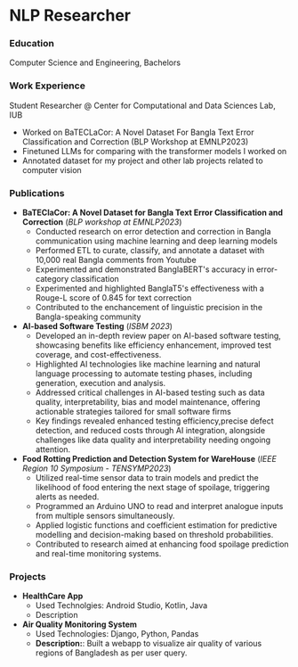 # NLP Researcher

### Education
Computer Science and Engineering, Bachelors


### Work Experience
Student Researcher @ Center for Computational and Data Sciences Lab, IUB
- Worked on BaTECLaCor: A Novel Dataset For Bangla Text Error Classification and Correction (BLP Workshop at EMNLP2023)
- Finetuned LLMs for comparing with the transformer models I worked on
- Annotated dataset for my project and other lab projects related to computer vision

### Publications
- **BaTEClaCor: A Novel Dataset for Bangla Text Error Classification and Correction**  (_BLP workshop at EMNLP2023_)  
    + Conducted research on error detection and correction in Bangla communication using machine learning and deep learning models
    + Performed ETL to curate, classify, and annotate a dataset with 10,000 real Bangla comments from Youtube
    + Experimented and demonstrated BanglaBERT's accuracy in error-category classification
    + Experimented and highlighted BanglaT5's effectiveness with a Rouge-L score of 0.845 for text correction
    + Contributed to the enchancement of linguistic precision in the Bangla-speaking community
- **AI-based Software Testing** (_ISBM 2023_)
    + Developed an in-depth review paper on AI-based software testing, showcasing benefits like efficiency enhancement, improved test coverage, and cost-effectiveness.
    + Highlighted AI technologies like machine learning and natural language processing to automate testing phases, including generation, execution and analysis.
    + Addressed critical challenges in AI-based testing such as data quality, interpretability, bias and model maintenance, offering actionable strategies tailored for small software firms
    + Key findings revealed enhanced testing efficiency,precise defect detection, and reduced costs through AI integration, alongside challenges like data quality and interpretability needing ongoing attention.
- **Food Rotting Prediction and Detection System for WareHouse** (_IEEE Region 10 Symposium - TENSYMP2023_)
    + Utilized real-time sensor data to train models and predict the likelihood of food entering the next stage of spoilage, triggering alerts as needed.
    + Programmed an Arduino UNO to read and interpret analogue inputs from multiple sensors simultaneously.
    + Applied logistic functions and coefficient estimation for predictive modelling and decision-making based on threshold probabilities.
    + Contributed to research aimed at enhancing food spoilage prediction and real-time monitoring systems.
### Projects
-  **HealthCare App**
    + Used Technolgies: Android Studio, Kotlin, Java
    + Description
-  **Air Quality Monitoring System**
    + Used Technologies: Django, Python, Pandas
    + **Description:**: Built a webapp to visualize air quality of various regions of Bangladesh as per user query.
    
